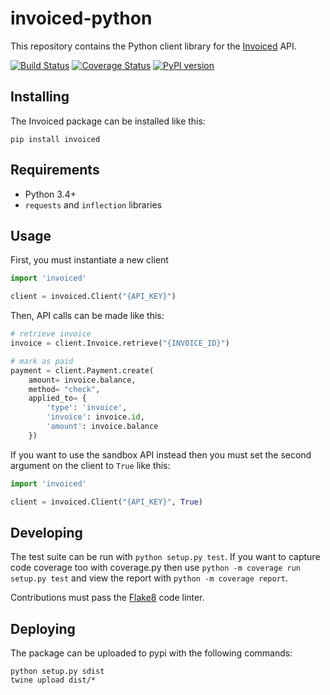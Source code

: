 invoiced-python
========

This repository contains the Python client library for the [Invoiced](https://invoiced.com) API.

[![Build Status](https://travis-ci.com/Invoiced/invoiced-python.svg?branch=master)](https://travis-ci.com/Invoiced/invoiced-python)
[![Coverage Status](https://coveralls.io/repos/Invoiced/invoiced-python/badge.svg?branch=master&service=github)](https://coveralls.io/github/Invoiced/invoiced-python?branch=master)
[![PyPI version](https://badge.fury.io/py/invoiced.svg)](https://badge.fury.io/py/invoiced)

## Installing

The Invoiced package can be installed like this:

```
pip install invoiced
```

## Requirements

- Python 3.4+
- `requests` and `inflection` libraries

## Usage

First, you must instantiate a new client

```python
import 'invoiced'

client = invoiced.Client("{API_KEY}")
```

Then, API calls can be made like this:
```python
# retrieve invoice
invoice = client.Invoice.retrieve("{INVOICE_ID}")

# mark as paid
payment = client.Payment.create(
    amount= invoice.balance,
    method= "check",
    applied_to= {
        'type': 'invoice',
        'invoice': invoice.id,
        'amount': invoice.balance
    })
```

If you want to use the sandbox API instead then you must set the second argument on the client to `True` like this:

```python
import 'invoiced'

client = invoiced.Client("{API_KEY}", True)
```

## Developing

The test suite can be run with `python setup.py test`. If you want to capture code coverage too with coverage.py then use `python -m coverage run setup.py test` and view the report with `python -m coverage report`.

Contributions must pass the [Flake8](http://flake8.pycqa.org/en/latest/) code linter.

## Deploying

The package can be uploaded to pypi with the following commands:

```
python setup.py sdist
twine upload dist/*
```